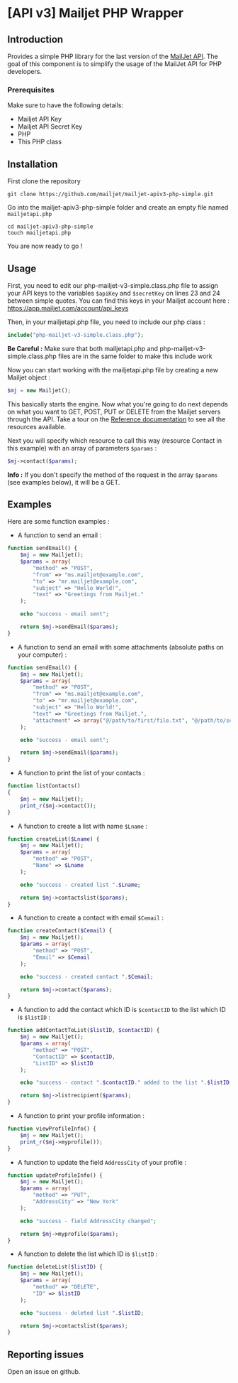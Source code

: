 # [API v3] Mailjet PHP Wrapper

## Introduction

Provides a simple PHP library for the last version of the [MailJet API](http://dev.mailjet.com).
The goal of this component is to simplify the usage of the MailJet API for PHP developers.

### Prerequisites

Make sure to have the following details:
* Mailjet API Key
* Mailjet API Secret Key
* PHP
* This PHP class

## Installation

First clone the repository
```
git clone https://github.com/mailjet/mailjet-apiv3-php-simple.git
```

Go into the mailjet-apiv3-php-simple folder and create an empty file named ```mailjetapi.php```
```
cd mailjet-apiv3-php-simple
touch mailjetapi.php
```

You are now ready to go !

## Usage

First, you need to edit our php-mailjet-v3-simple.class.php file to assign your API keys to the variables ```$apiKey``` and ```$secretKey``` on lines 23 and 24 between simple quotes.
You can find this keys in your Mailjet account here : https://app.mailjet.com/account/api_keys

Then, in your mailjetapi.php file, you need to include our php class :

```php
include("php-mailjet-v3-simple.class.php");
```
**Be Careful :** Make sure that both mailjetapi.php and php-mailjet-v3-simple.class.php files are in the same folder to make this include work

Now you can start working with the mailjetapi.php file by creating a new Mailjet object :
```php
$mj = new Mailjet();
```

This basically starts the engine. Now what you're going to do next depends on what you want to GET, POST, PUT or DELETE from the Mailjet servers through the API.
Take a tour on the [Reference documentation](http://dev.mailjet.com/email-api/v3/apikey/) to see all the resources available.

Next you will specify which resource to call this way (resource Contact in this example) with an array of parameters ```$params``` :
```php
$mj->contact($params);
```
**Info :** If you don't specify the method of the request in the array ```$params``` (see examples below), it will be a GET.

## Examples
Here are some function examples :

- A function to send an email :
```php
function sendEmail() {
    $mj = new Mailjet();
    $params = array(
        "method" => "POST",
        "from" => "ms.mailjet@example.com",
        "to" => "mr.mailjet@example.com",
        "subject" => "Hello World!",
        "text" => "Greetings from Mailjet."
    );

    echo "success - email sent";

    return $mj->sendEmail($params);
}
```

- A function to send an email with some attachments (absolute paths on your computer) :
```php
function sendEmail() {
    $mj = new Mailjet();
    $params = array(
        "method" => "POST",
        "from" => "ms.mailjet@example.com",
        "to" => "mr.mailjet@example.com",
        "subject" => "Hello World!",
        "text" => "Greetings from Mailjet.",
        "attachment" => array("@/path/to/first/file.txt", "@/path/to/second/file.txt")
    );

    echo "success - email sent";

    return $mj->sendEmail($params);
}
```

- A function to print the list of your contacts :
```php
function listContacts()
{
	$mj = new Mailjet();
	print_r($mj->contact());
}
```

- A function to create a list with name ```$Lname``` :
```php
function createList($Lname) {
    $mj = new Mailjet();
    $params = array(
    	"method" => "POST",
    	"Name" => $Lname
    );

    echo "success - created list ".$Lname;

    return $mj->contactslist($params);
}
```

- A function to create a contact with email ```$Cemail``` :
```php
function createContact($Cemail) {
  	$mj = new Mailjet();
    $params = array(
    	"method" => "POST",
    	"Email" => $Cemail
    );

    echo "success - created contact ".$Cemail;

    return $mj->contact($params);
}
```

- A function to add the contact which ID is ```$contactID``` to the list which ID is ```$listID``` :
```php
function addContactToList($listID, $contactID) {
	$mj = new Mailjet();
    $params = array(
    	"method" => "POST",
    	"ContactID" => $contactID,
    	"ListID" => $listID
    );

    echo "success - contact ".$contactID." added to the list ".$listID;

    return $mj->listrecipient($params);
}
```

- A function to print your profile information :
```php
function viewProfileInfo() {
  	$mj = new Mailjet();
	print_r($mj->myprofile());
}
```

- A function to update the field ```AddressCity``` of your profile :
```php
function updateProfileInfo() {
	$mj = new Mailjet();
    $params = array(
    	"method" => "PUT",
    	"AddressCity" => "New York"
    );

    echo "success - field AddressCity changed";

    return $mj->myprofile($params);
}
```

- A function to delete the list which ID is ```$listID``` :
```php
function deleteList($listID) {
	$mj = new Mailjet();
    $params = array(
    	"method" => "DELETE",
    	"ID" => $listID
    );

    echo "success - deleted list ".$listID;

    return $mj->contactslist($params);
}
```

## Reporting issues

Open an issue on github.
